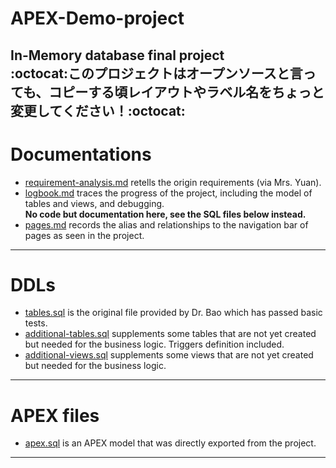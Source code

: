 # APEX-Demo-project
In-Memory database final project<br />
:octocat:<b>このプロジェクトはオープンソースと言っても、コピーする頃レイアウトやラベル名をちょっと変更してください！</b>:octocat:
---
# Documentations
- <a href="https://github.com/herobrine1010/APEX-Demo-project/blob/master/requirement%20analysis.md">requirement-analysis.md</a>
retells the origin requirements (via Mrs. Yuan).
- <a href="https://github.com/herobrine1010/APEX-Demo-project/blob/master/logbook.md">logbook.md</a>
traces the progress of the project, including the model of tables and views, and debugging.<br/>
<b> No code but documentation here, see the SQL files below instead.</b>  
- <a href="https://github.com/herobrine1010/APEX-Demo-project/blob/master/pages.md">pages.md</a>
records the alias and relationships to the navigation bar of pages as seen in the project.
---
# DDLs
- <a href="https://github.com/herobrine1010/APEX-Demo-project/blob/master/tables.sql">tables.sql</a>
is the original file provided by Dr. Bao which has passed basic tests.
- <a href="https://github.com/herobrine1010/APEX-Demo-project/blob/master/additional%20tables.sql">additional-tables.sql</a>
supplements some tables that are not yet created but needed for the business logic. Triggers definition included. 
- <a href="https://github.com/herobrine1010/APEX-Demo-project/blob/master/additional%20views.sql">additional-views.sql</a>
supplements some views that are not yet created but needed for the business logic.
---
# APEX files
- <a href="https://github.com/herobrine1010/APEX-Demo-project/blob/master/apex.sql">apex.sql</a>
is an APEX model that was directly exported from the project. 
---


